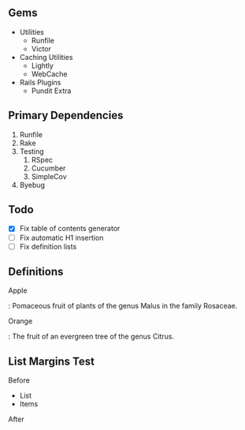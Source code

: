 ## Gems

- Utilities
  - Runfile
  - Victor
- Caching Utilities
  - Lightly
  - WebCache
- Rails Plugins
  - Pundit Extra


## Primary Dependencies

1. Runfile
2. Rake
3. Testing
    1. RSpec
    2. Cucumber
    3. SimpleCov
4. Byebug

## Todo

- [x] Fix table of contents generator
- [ ] Fix automatic H1 insertion
- [ ] Fix definition lists

## Definitions

Apple

: Pomaceous fruit of plants of the genus Malus in 
  the family Rosaceae.

Orange

: The fruit of an evergreen tree of the genus Citrus.


## List Margins Test

Before

- List
- Items

After


